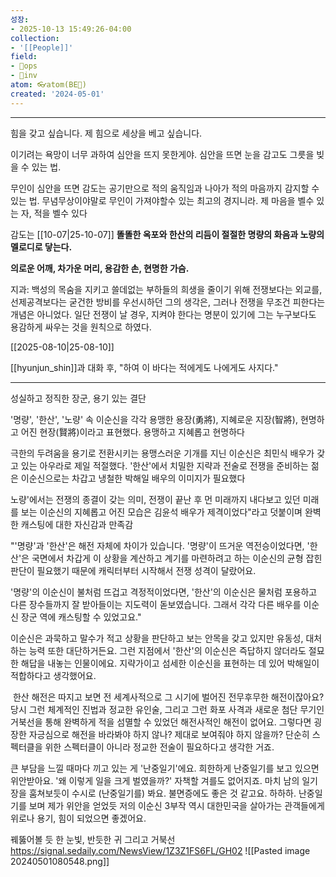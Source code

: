 ```yaml
---
성장:
- 2025-10-13 15:49:26-04:00
collection:
- '[[People]]'
field:
- 🐙ops
- 🐢inv
atom: 👓atom(BE🔄)
created: '2024-05-01'
---
```


---

힘을 갖고 싶습니다. 제 힘으로 세상을 베고 싶습니다. 

이기려는 욕망이 너무 과하여 심안을 뜨지 못한게야. 심안을 뜨면 눈을 감고도 그릇을 빚을 수 있는 법.

무인이 심안을 뜨면 감도는 공기만으로 적의 움직임과 나아가 적의 마음까지 감지할 수 있는 법. 무념무상이야말로 무인이 가져야할수 있는 최고의 경지니라.
제 마음을 벨수 있는 자, 적을 벨수 있다


감도는 
[[10-07|25-10-07]]
**똘똘한 옥포와 한산의 리듬이 절절한 명량의 화음과 노량의 멜로디로 닿는다.**

**의로운 어깨, 차가운 머리, 용감한 손, 현명한 가슴.**


지과: 백성의 목숨을 지키고 쓸데없는 부하들의 희생을 줄이기 위해 전쟁보다는 외교를, 선제공격보다는 굳건한 방비를 우선시하던 그의 생각은, 그러나 전쟁을 무조건 피한다는 개념은 아니었다. 일단 전쟁이 날 경우, 지켜야 한다는 명분이 있기에 그는 누구보다도 용감하게 싸우는 것을 원칙으로 하였다.

[[2025-08-10|25-08-10]]

[[hyunjun_shin]]과 대화 후, "하여 이 바다는 적에게도 나에게도 사지다."

---

성실하고 정직한 장군, 용기 있는 결단

 '명량', '한산', '노량' 속 이순신을 각각 용맹한 용장(勇將), 지혜로운 지장(智將), 현명하고 어진 현장(賢將)이라고 표현했다.
용맹하고 지혜롭고 현명하다

극한의 두려움을 용기로 전환시키는 용맹스러운 기개를 지닌 이순신은 최민식 배우가 갖고 있는 아우라로 제일 적절했다. 
'한산'에서 치밀한 지략과 전술로 전쟁을 준비하는 젊은 이순신으로는 차갑고 냉철한 박해일 배우의 이미지가 필요했다

노량'에서는 전쟁의 종결이 갖는 의미, 전쟁이 끝난 후 먼 미래까지 내다보고 있던 미래를 보는 이순신의 지혜롭고 어진 모습은 김윤석 배우가 제격이었다"라고 덧붙이며 완벽한 캐스팅에 대한 자신감과 만족감

"'명량'과 '한산'은 해전 자체에 차이가 있습니다. '명량'이 뜨거운 역전승이었다면, '한산'은 국면에서 차갑게 이 상황을 계산하고 계기를 마련하려고 하는 이순신의 균형 잡힌 판단이 필요했기 때문에 캐릭터부터 시작해서 전쟁 성격이 달랐어요. 

'명량'의 이순신이 불처럼 뜨겁고 격정적이었다면, '한산'의 이순신은 물처럼 포용하고 다른 장수들까지 잘 받아들이는 지도력이 돋보였습니다. 그래서 각각 다른 배우를 이순신 장군 역에 캐스팅할 수 있었고요."

이순신은 과묵하고 말수가 적고 상황을 판단하고 보는 안목을 갖고 있지만 유동성, 대처하는 능력 또한 대단하거든요. 그런 지점에서 '한산'의 이순신은 즉답하지 않더라도 절묘한 해답을 내놓는 인물이에요. 지략가이고 섬세한 이순신을 표현하는 데 있어 박해일이 적합하다고 생각했어요.

 한산 해전은 따지고 보면 전 세계사적으로 그 시기에 벌어진 전무후무한 해전이잖아요? 당시 그런 체계적인 진법과 정교한 유인술, 그리고 그런 화포 사격과 새로운 첨단 무기인 거북선을 통해 완벽하게 적을 섬멸할 수 있었던 해전사적인 해전이 없어요. 그렇다면 굉장한 자긍심으로 해전을 바라봐야 하지 않나? 제대로 보여줘야 하지 않을까? 단순히 스펙터클을 위한 스펙터클이 아니라 정교한 전술이 필요하다고 생각한 거죠.

큰 부담을 느낄 때마다 끼고 있는 게 '난중일기'에요. 희한하게 난중일기를 보고 있으면 위안받아요. '왜 이렇게 일을 크게 벌였을까?' 자책할 겨를도 없어지죠. 마치 남의 일기장을 훔쳐보듯이 수시로 (난중일기를) 봐요. 불면증에도 좋은 것 같고요. 하하하. 난중일기를 보며 제가 위안을 얻었듯 저의 이순신 3부작 역시 대한민국을 살아가는 관객들에게 위로나 용기, 힘이 되었으면 좋겠어요.

꿰뚫어볼 듯 한 눈빛, 반듯한 귀 그리고 거북선
https://signal.sedaily.com/NewsView/1Z3Z1FS6FL/GH02
![[Pasted image 20240501080548.png]]

